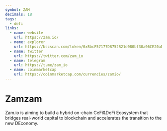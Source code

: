 ```yaml
---
symbol: ZAM
decimals: 18
tags:
  - defi
links:
  - name: website
    url: https://zam.io/
  - name: explorer
    url: https://bscscan.com/token/0xBbcF57177D8752B21d080bf30a06CE20aD6333F8
  - name: twitter
    url: https://twitter.com/zam_io
  - name: telegram
    url: https://t.me/zam_io
  - name: coinmarketcap
    url: https://coinmarketcap.com/currencies/zamio/
---
```


# Zamzam

Zam.io is aiming to build a hybrid on-chain CeFi&DeFi Ecosystem that bridges real-world capital to blockchain and accelerates the transition to the new DEconomy.
